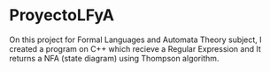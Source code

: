 # ProyectoLFyA

On this project for Formal Languages and Automata Theory subject, I created a program on C++ which recieve a Regular Expression and It returns a NFA (state diagram) using Thompson algorithm.
